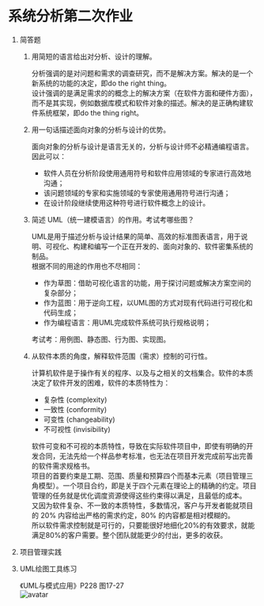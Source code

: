 # 系统分析第二次作业

1. 简答题
    1. 用简短的语言给出对分析、设计的理解。  

        分析强调的是对问题和需求的调查研究，而不是解决方案。解决的是一个新系统的功能的决定，即do the right thing。  
        设计强调的是满足需求的的概念上的解决方案（在软件方面和硬件方面），而不是其实现，例如数据库模式和软件对象的描述。解决的是正确构建软件系统框架，即do the thing right。  
    2. 用一句话描述面向对象的分析与设计的优势。  

        面向对象的分析与设计是语言无关的，分析与设计师不必精通编程语言。因此可以：
        * 软件人员在分析阶段使用通用符号和软件应用领域的专家进行高效地沟通；
        * 该问题领域的专家和实施领域的专家使用通用符号进行沟通；
        * 在设计阶段继续使用这种符号进行软件概念上的设计。  

    3. 简述 UML（统一建模语言）的作用。考试考哪些图？  

        UML是用于描述分析与设计结果的简单、高效的标准图表语言，用于说明、可视化、构建和编写一个正在开发的、面向对象的、软件密集系统的制品。  
        根据不同的用途的作用也不尽相同：  
        * 作为草图：借助可视化语言的功能，用于探讨问题或解决方案空间的复杂部分；
        * 作为蓝图：用于逆向工程，以UML图的方式对现有代码进行可视化和代码生成；
        * 作为编程语言：用UML完成软件系统可执行规格说明；

        考试考：用例图、静态图、行为图、实现图。

    4. 从软件本质的角度，解释软件范围（需求）控制的可行性。

        计算机软件是于操作有关的程序、以及与之相关的文档集合。软件的本质决定了软件开发的困难，软件的本质特性为：
        * 复杂性 (complexity)
        * 一致性 (conformity)
        * 可变性 (changeability)
        * 不可视性 (invisibility)

        软件可变和不可视的本质特性，导致在实际软件项目中，即使有明确的开发合同，无法先给一个样品参考标准，也无法在项目开发完成前写出完善的软件需求规格书。  
        项目的首要约束是工期、范围、质量和预算四个而基本元素（项目管理三角模型）。一个项目合约，即是关于四个元素在理论上的精确的约定。项目管理的任务就是优化调度资源使得这些约束得以满足，且最低的成本。  
        又因为软件复杂、不一致的本质特性，多数情况，客户与开发者能就项目的 20% 内容给出严格的需求约定，80% 的内容都是相对模糊的。  
        所以软件需求控制就是可行的，只要能很好地细化20%的有效要求，就能满足80%的客户需要。整个团队就能更少的付出，更多的收获。

2. 项目管理实践

3. UML绘图工具练习

    《UML与模式应用》P228 图17-27  
    ![avatar](https://github.com/XXXXIEHF/SWSAD/blob/master/HW/UMLet-2.png)